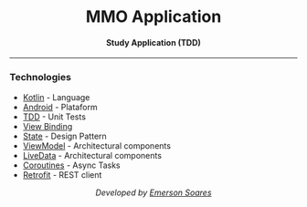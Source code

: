 <div  align="center">
<!-- Top Image and Title -->
<h1>
MMO Application
</h1>
<!-- Subtitle/Description -->
<h4>Study Application (TDD)</h4>
</div>

---

### Technologies
- [Kotlin](https://kotlinlang.org) - Language
- [Android](https://developer.android.com) - Plataform
- [TDD](https://developer.android.com/training/testing/fundamentals) - Unit Tests
- [View Binding](https://developer.android.com/topic/libraries/view-binding?hl=pt-br)
- [State](https://refactoring.guru/design-patterns/state) - Design Pattern
- [ViewModel](https://developer.android.com/topic/libraries/architecture/viewmodel) - Architectural components
- [LiveData](https://developer.android.com/topic/libraries/architecture/livedata) - Architectural components
- [Coroutines](https://developer.android.com/kotlin/coroutines) - Async Tasks
- [Retrofit](https://square.github.io/retrofit) - REST client

<div align="center">
<p><i>Developed by <a href="https://www.linkedin.com/in/emerson-s-souza/">Emerson Soares</i></p>
</div>
<p>
